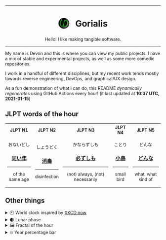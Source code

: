 ***

<h1 align="center">
<sub>
    <img src="readme/resources/avatar.png" height="36">
</sub>
&nbsp;
Gorialis
</h1>
<p align="center">
Hello! I like making tangible software.
</p>

***

My name is Devon and this is where you can view my public projects. I have a mix of stable and experimental projects, as well as some more comedic repositories.

I work in a handful of different disciplines, but my recent work tends mostly towards reverse engineering, DevOps, and graphical/UX design.

As a fun demonstration of what I can do, this README *dynamically regenerates* using GitHub Actions every hour! (it last updated at **10:37 UTC, 2021-01-15**)

<h2>JLPT words of the hour</h2>
<table>
    <tr>
        <th>JLPT N1</th>
        <th>JLPT N2</th>
        <th>JLPT N3</th>
        <th>JLPT N4</th>
        <th>JLPT N5</th>
    </tr>
    <tr>
        <td>
            <p align="center">おないどし</p>
            <h3 align="center"><b><a href="https://jisho.org/search/%E5%90%8C%E3%81%84%E5%B9%B4">同い年</a></b></h3>
            <hr>
            <p align="center">of the same age</p>
        </td>
        <td>
            <p align="center">しょうどく</p>
            <h3 align="center"><b><a href="https://jisho.org/search/%E6%B6%88%E6%AF%92">消毒</a></b></h3>
            <hr>
            <p align="center">disinfection</p>
        </td>
        <td>
            <p align="center">かならずしも</p>
            <h3 align="center"><b><a href="https://jisho.org/search/%E5%BF%85%E3%81%9A%E3%81%97%E3%82%82">必ずしも</a></b></h3>
            <hr>
            <p align="center">(not) always,<wbr> (not) necessarily</p>
        </td>
        <td>
            <p align="center">ことり</p>
            <h3 align="center"><b><a href="https://jisho.org/search/%E5%B0%8F%E9%B3%A5">小鳥</a></b></h3>
            <hr>
            <p align="center">small bird</p>
        </td>
        <td>
            <p align="center">どんな</p>
            <h3 align="center"><b><a href="https://jisho.org/search/%E3%81%A9%E3%82%93%E3%81%AA">どんな</a></b></h3>
            <hr>
            <p align="center">what,<wbr> what kind of</p>
        </td>
    </tr>
</table>

<h2>Other things</h2>
<details>
<summary>🕙  World clock inspired by <a href="https://xkcd.com/now">XKCD now</a></summary>

> <img src="generated/now.png" width="512">

</details>
<details>
<summary>🌒 Lunar phase</summary>

The moon is approximately 9.61% through its phase (Waxing Crescent).

</details>
<details>
<summary>&#x1f5bc; Fractal of the hour</summary>

> <img src="generated/fractal.png" width="512">

</details>
<details>
<summary>&#x23f2; Year percentage bar</summary>
<pre><code>2021 [▁▁▁▁▁▁▁▁▁▁▁▁▁▁▁▁▁▁▁▁] 3.96%</code></pre>
</details>
